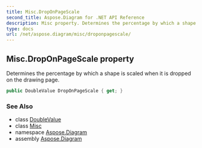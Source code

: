 ```yaml
---
title: Misc.DropOnPageScale
second_title: Aspose.Diagram for .NET API Reference
description: Misc property. Determines the percentage by which a shape is scaled when it is dropped on the drawing page
type: docs
url: /net/aspose.diagram/misc/droponpagescale/
---
```

## Misc.DropOnPageScale property

Determines the percentage by which a shape is scaled when it is dropped on the drawing page.

```csharp
public DoubleValue DropOnPageScale { get; }
```

### See Also

* class [DoubleValue](../../doublevalue/)
* class [Misc](../)
* namespace [Aspose.Diagram](../../misc/)
* assembly [Aspose.Diagram](../../../)


